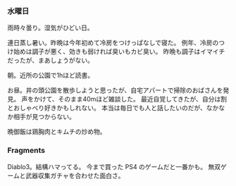 ### 水曜日

雨時々曇り。湿気がひどい日。

連日蒸し暑い。昨晩は今年初めて冷房をつけっぱなしで寝た。
例年、冷房のつけ始めは調子が悪く、効きも弱ければ臭いもカビ臭い。
昨晩も調子はイマイチだったが、まあしょうがない。

朝。近所の公園で1hほど読書。

お昼。井の頭公園を散歩しようと思ったが、自宅アパートで掃除のおばさんを発見。
声をかけて、そのまま40mほど雑談した。
最近自覚してきたが、自分は割とおしゃべり好きかもしれない。
本当は毎日でも人と話したいのだが、なかなか相手が見つからない。

晩御飯は鶏胸肉とキムチの炒め物。

### Fragments

Diablo3。結構ハマってる。
今まで買った PS4 のゲームだと一番かも。
無双ゲームと武器収集ガチャを合わせた面白さ。